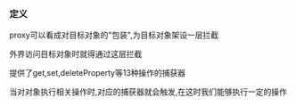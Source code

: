 ### 定义

proxy可以看成对目标对象的"包装",为目标对象架设一层拦截

外界访问目标对象时就得通过这层拦截

提供了get,set,deleteProperty等13种操作的捕获器

当对对象执行相关操作时,对应的捕获器就会触发,在这时我们能够执行一定的操作

